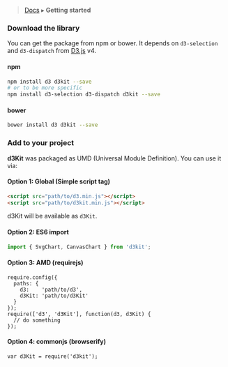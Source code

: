> [Docs](./index.md) ▸ **Getting started**

### Download the library

You can get the package from npm or bower.
It depends on `d3-selection` and `d3-dispatch` from [D3.js](http://d3js.org/) v4.

#### npm

```bash
npm install d3 d3kit --save
# or to be more specific
npm install d3-selection d3-dispatch d3kit --save
```

#### bower

```bash
bower install d3 d3kit --save
```

### Add to your project

**d3Kit** was packaged as UMD (Universal Module Definition). You can use it via:

#### Option 1: Global (Simple script tag)

```html
<script src="path/to/d3.min.js"></script>
<script src="path/to/d3kit.min.js"></script>
```

d3Kit will be available as `d3Kit`.

#### Option 2: ES6 import

```javascript
import { SvgChart, CanvasChart } from 'd3kit';
```

#### Option 3: AMD (requirejs)

```
require.config({
  paths: {
    d3:    'path/to/d3',
    d3Kit: 'path/to/d3Kit'
  }
});
require(['d3', 'd3Kit'], function(d3, d3Kit) {
  // do something
});
```

#### Option 4: commonjs (browserify)

```
var d3Kit = require('d3kit');
```